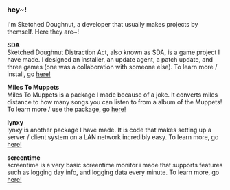 ### hey~!
I'm Sketched Doughnut, a developer that usually makes projects by themself. Here they are~!

**SDA** <br>
Sketched Doughnut Distraction Act, also known as SDA, is a game project I have made. I designed an installer, an update agent, a patch update, and three games (one was a collaboration with someone else). To learn more / install, go [here!](https://github.com/SketchedDoughnut/SDA)

**Miles To Muppets** <br>
Miles To Muppets is a package I made because of a joke. It converts miles distance to how many songs you can listen to from a album of the Muppets! To learn more / use the package, go [here!](https://github.com/SketchedDoughnut/miles-to-muppets)

**lynxy** <br>
lynxy is another package I have made. It is code that makes setting up a server / client system on a LAN network incredibly easy. To learn more, go [here!](https://github.com/SketchedDoughnut/lynxy)

**screentime** <br>
screentime is a very basic screentime monitor i made that supports features such as logging day info, and logging data every minute. To learn more, go [here!](https://github.com/SketchedDoughnut/screentime)
<!--
**SketchedDoughnut/SketchedDoughnut** is a ✨ _special_ ✨ repository because its `README.md` (this file) appears on your GitHub profile.

Here are some ideas to get you started:

- 🔭 I’m currently working on ...
- 🌱 I’m currently learning ...
- 👯 I’m looking to collaborate on ...
- 🤔 I’m looking for help with ...
- 💬 Ask me about ...
- 📫 How to reach me: ...
- 😄 Pronouns: ...
- ⚡ Fun fact: ...
-->

